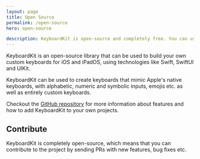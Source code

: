 ```yaml
---
layout: page
title: Open Source
permalink: /open-source
hero: open-source

description: KeyboardKit is open-source and completely free. You can use KeyboardKit to build your own keyboard apps for iPhone and iPad, using technologies like Swift, SwiftUI and UIKit.
---
```


KeyboardKit is an open-source library that can be used to build your own custom keyboards for iOS and iPadOS, using technologies like Swift, SwiftUI and UIKit. 

KeyboardKit can be used to create keyboards that mimic Apple's native keyboards, with alphabetic, numeric and symbolic inputs, emojis etc. as well as entirely custom keyboards.

Checkout the [GitHub repository]({{site.github_repo}}) for more information about features and how to add KeyboardKit to your own projects.


## Contribute

KeyboardKit is completely open-source, which means that you can contribute to the project by sending PRs with new features, bug fixes etc. 